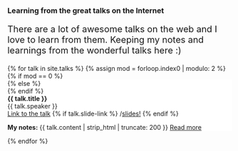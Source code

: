 

### Learning from the great talks on the Internet
<!-- <div style="font-size:17px;line-height: 0rem; word-wrap: break-word"> -->
<p style="font-size:20px">There are a lot of awesome talks on the web and I love to learn from them. Keeping my notes and learnings from the wonderful talks here :)</p>
<!-- </div> -->
<div class="other-talk-row">
{% for talk in site.talks %}
    {% assign mod = forloop.index0 | modulo: 2 %}
    <div class="other-talk-details-column">
    {% if mod == 0 %}
        <div class="other-talk-details-column-div" style="background-color:#FFF ">
    {% else %}
        <div class="other-talk-details-column-div" style="background-color:#FFF;">
    {% endif %}
      <div class="talk_title"><strong>{{ talk.title }}</strong></div>
      <div>{{ talk.speaker }}</div>
      <div>
        <span><a href="{{ talk.video-link }}" class="watch_slide_text_div">Link to the talk</a></span>
        {% if talk.slide-link %}
        /<a href="{{ talk.slide-link }}" class="watch_slide_text_div">slides!</a>
        {% endif %}
      </div>
      <p>
        <strong>My notes:</strong> {{ talk.content | strip_html | truncate: 200 }} <a href="{{ site.github.url }}{{ talk.url }}">Read more</a>
      </p>
    </div>
    </div>
{% endfor %}
</div>



